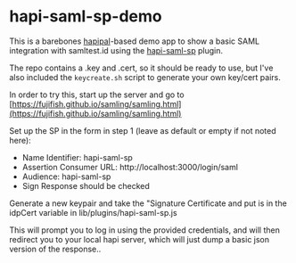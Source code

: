 # hapi-saml-sp-demo
This is a barebones [hapipal](https://hapipal.com/)-based demo app to show a basic SAML integration with samltest.id using the [hapi-saml-sp](https://github.com/theoryandprinciple/hapi-saml-sp) plugin.

The repo contains a .key and .cert, so it should be ready to use, but I've also included the `keycreate.sh` script to generate your own key/cert pairs.

In order to try this, start up the server and go to [https://fujifish.github.io/samling/samling.html](https://fujifish.github.io/samling/samling.html)

Set up the SP in the form in step 1 (leave as default or empty if not noted here):
 - Name Identifier: hapi-saml-sp
 - Assertion Consumer URL: http://localhost:3000/login/saml
 - Audience: hapi-saml-sp
 - Sign Response should be checked

 Generate a new keypair and take the "Signature Certificate and put is in the idpCert variable in lib/plugins/hapi-saml-sp.js

This will prompt you to log in using the provided credentials, and will then redirect you to your local hapi server, which will just dump a basic json version of the response..
